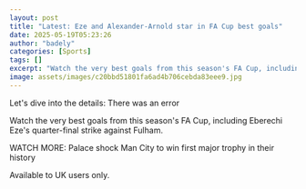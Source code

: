 ```yaml
---
layout: post
title: "Latest: Eze and Alexander-Arnold star in FA Cup best goals"
date: 2025-05-19T05:23:26
author: "badely"
categories: [Sports]
tags: []
excerpt: "Watch the very best goals from this season's FA Cup, including Eberechi Eze's quarter-final strike against Fulham."
image: assets/images/c20bbd51801fa6ad4b706cebda83eee9.jpg
---
```


Let's dive into the details: There was an error

Watch the very best goals from this season's FA Cup, including Eberechi Eze's quarter-final strike against Fulham. 

WATCH MORE: Palace shock Man City to win first major trophy in their history

Available to UK users only.


